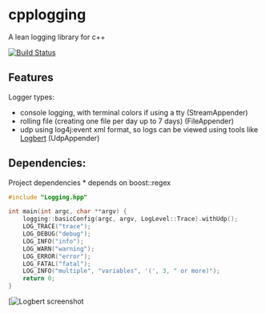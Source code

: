 # cpplogging

A lean logging library for c++

[![Build Status](https://travis-ci.org/jrialland/cpplogging.svg?branch=master)](https://travis-ci.org/jrialland/cpplogging)

## Features
Logger types:
* console logging, with terminal colors if using a tty (StreamAppender)
* rolling file (creating one file per day up to 7 days) (FileAppender)
* udp using log4j:event xml format, so logs can be viewed using tools like [Logbert](https://github.com/couchcoding/Logbert) (UdpAppender)

## Dependencies:
Project dependencies
	* depends on boost::regex

```c++
#include "Logging.hpp"

int main(int argc, char **argv) {
	logging::basicConfig(argc, argv, LogLevel::Trace).withUdp();
	LOG_TRACE("trace");
	LOG_DEBUG("debug");
	LOG_INFO("info");
	LOG_WARN("warning");
	LOG_ERROR("error");
	LOG_FATAL("fatal");
	LOG_INFO("multiple", "variables", '(', 3, " or more)");
	return 0;
}
```

[![Logbert screenshot](https://i.imgur.com/RWjPk4g.gif)